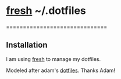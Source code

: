 # [fresh] ~/.dotfiles
==============================

## Installation

I am using [fresh] to manage my dotfiles.

[fresh]: https://github.com/freshshell/fresh


Modeled after adam's [dotfiles]. Thanks Adam!

[dotfiles]: https://github.com/adamcstephens

